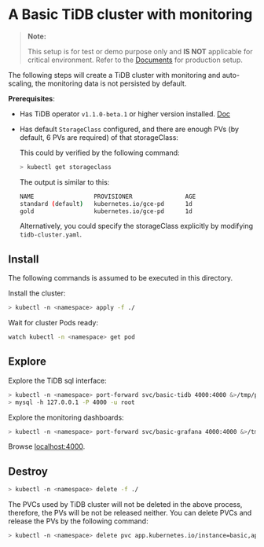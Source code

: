 # A Basic TiDB cluster with monitoring

> **Note:**
>
> This setup is for test or demo purpose only and **IS NOT** applicable for critical environment. Refer to the [Documents](https://pingcap.com/docs/stable/tidb-in-kubernetes/deploy/prerequisites/) for production setup.

The following steps will create a TiDB cluster with monitoring and auto-scaling, the monitoring data is not persisted by default.

**Prerequisites**: 
- Has TiDB operator `v1.1.0-beta.1` or higher version installed. [Doc](https://pingcap.com/docs/stable/tidb-in-kubernetes/deploy/tidb-operator/)
- Has default `StorageClass` configured, and there are enough PVs (by default, 6 PVs are required) of that storageClass:
  
  This could by verified by the following command:
  
  ```bash
  > kubectl get storageclass
  ```
  
  The output is similar to this:
  
  ```bash
  NAME                 PROVISIONER               AGE
  standard (default)   kubernetes.io/gce-pd      1d
  gold                 kubernetes.io/gce-pd      1d
  ```
  
  Alternatively, you could specify the storageClass explicitly by modifying `tidb-cluster.yaml`.

## Install

The following commands is assumed to be executed in this directory.

Install the cluster:

```bash
> kubectl -n <namespace> apply -f ./
```

Wait for cluster Pods ready:

```bash
watch kubectl -n <namespace> get pod
```

## Explore

Explore the TiDB sql interface:

```bash
> kubectl -n <namespace> port-forward svc/basic-tidb 4000:4000 &>/tmp/pf-tidb.log &
> mysql -h 127.0.0.1 -P 4000 -u root
```

Explore the monitoring dashboards:

```bash
> kubectl -n <namespace> port-forward svc/basic-grafana 4000:4000 &>/tmp/pf-grafana.log &
```

Browse [localhost:4000](http://localhost:4000).

## Destroy

```bash
> kubectl -n <namespace> delete -f ./
```

The PVCs used by TiDB cluster will not be deleted in the above process, therefore, the PVs will be not be released neither. You can delete PVCs and release the PVs by the following command:

```bash
> kubectl -n <namespace> delete pvc app.kubernetes.io/instance=basic,app.kubernetes.io,app.kubernetes.io/managed-by=tidb-operator
```

